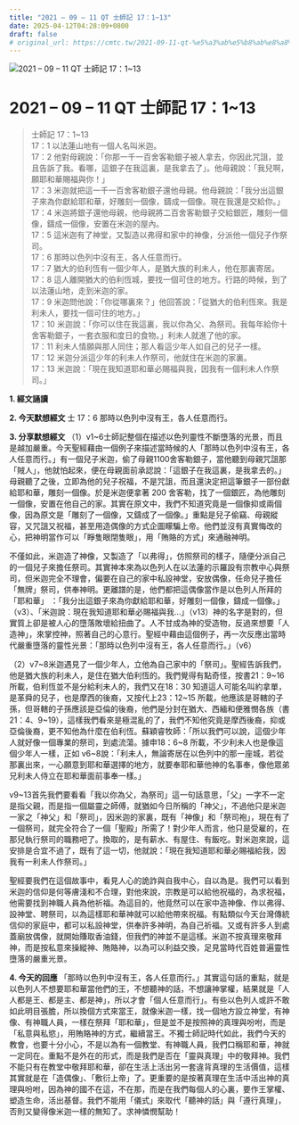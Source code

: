 ```yaml
---
title: "2021 – 09 – 11 QT 士師記 17：1~13"
date: 2025-04-12T04:28:09+0800
draft: false
# original_url: https://cmtc.tw/2021-09-11-qt-%e5%a3%ab%e5%b8%ab%e8%a8%98-17%ef%bc%9a113
---
```


![2021 – 09 – 11 QT 士師記 17：1\~13](/images/qt.jpg   "2021 – 09 – 11 QT 士師記 17：1\~13")

# 2021 – 09 – 11 QT 士師記 17：1\~13

> 士師記 17：1\~13  
> 17：1 以法蓮山地有一個人名叫米迦。  
> 17：2 他對母親說：「你那一千一百舍客勒銀子被人拿去，你因此咒詛，並且告訴了我。看哪，這銀子在我這裏，是我拿去了」。他母親說：「我兒啊，願耶和華賜福與你！」  
> 17：3 米迦就把這一千一百舍客勒銀子還他母親。他母親說：「我分出這銀子來為你獻給耶和華，好雕刻一個像，鑄成一個像。現在我還是交給你。」  
> 17：4 米迦將銀子還他母親，他母親將二百舍客勒銀子交給銀匠，雕刻一個像，鑄成一個像，安置在米迦的屋內。  
> 17：5 這米迦有了神堂，又製造以弗得和家中的神像，分派他一個兒子作祭司。  
> 17：6 那時以色列中沒有王，各人任意而行。  
> 17：7 猶大的伯利恆有一個少年人，是猶大族的利未人，他在那裏寄居。  
> 17：8 這人離開猶大的伯利恆城，要找一個可住的地方。行路的時候，到了以法蓮山地，走到米迦的家。  
> 17：9 米迦問他說：「你從哪裏來？」他回答說：「從猶大的伯利恆來。我是利未人，要找一個可住的地方。」  
> 17：10 米迦說：「你可以住在我這裏，我以你為父、為祭司。我每年給你十舍客勒銀子，一套衣服和度日的食物。」利未人就進了他的家。  
> 17：11 利未人情願與那人同住；那人看這少年人如自己的兒子一樣。  
> 17：12 米迦分派這少年的利未人作祭司，他就住在米迦的家裏。  
> 17：13 米迦說：「現在我知道耶和華必賜福與我，因我有一個利未人作祭司。」

**1. 經文誦讀**

**2.  今天默想經文**
士 17：6 那時以色列中沒有王，各人任意而行。

**3. 分享默想經文**
（1）v1\~6士師記整個在描述以色列靈性不斷墮落的光景，而且是越加嚴重。今天聖經藉由一個例子來描述當時候的人「那時以色列中沒有王，各人任意而行。」有一個兒子米迦，偷了母親1100舍客勒銀子，當他聽到母親咒詛那「賊人」，他就怕起來，便在母親面前承認說：「這銀子在我這裏，是我拿去的。」母親聽了之後，立即為他的兒子祝福，不是咒詛，而且還決定把這筆銀子一部份獻給耶和華，雕刻一個像。於是米迦便拿著 200 舍客勒，找了一個銀匠，為他雕刻一個像，安置在他自己的家。其實在原文中，我們不知道究竟是一個像抑或兩個像，因為原文是「雕刻了一個像，又鑄成了一個像。」重點是兒子偷竊、母親縱容，又咒詛又祝福，甚至用造偶像的方式企圖矇騙上帝。他們並沒有真實悔改的心，把神明當作可以「睜隻眼閉隻眼」，用「賄賂的方式」來通融神明。

不僅如此，米迦造了神像，又製造了「以弗得」，仿照祭司的樣子，隨便分派自己的一個兒子來擔任祭司。其實神本來為以色列人在以法蓮的示羅設有宗教中心與祭司，但米迦完全不理會，偏要在自己的家中私設神堂，安放偶像，任命兒子擔任「無牌」祭司，供奉神明。更離譜的是，他們都把這偶像當作是以色列人所拜的「耶和華」 ：「我分出這銀子來為你獻給耶和華，好雕刻一個像，鑄成一個像。」（v3）、「米迦說：現在我知道耶和華必賜福與我…」（v13）神的名字是對的，但實質上卻是被人心的墮落敗壞給扭曲了。人不甘成為神的受造物，反過來想要「人造神」，來掌控神，照著自己的心意行。聖經中藉由這個例子，再一次反應出當時代嚴重墮落的靈性光景：「那時以色列中沒有王，各人任意而行。」（v6）

（2）v7\~8米迦遇見了一個少年人，立他為自己家中的「祭司」。聖經告訴我們，他是猶大族的利未人，是住在猶大伯利恆的。我們覺得有點奇怪，按書21：9\~16 所載，伯利恆並不是分給利未人的，我們又在18：30 知道這人可能名叫約拿單，是革舜的兒子，也是摩西的後裔，又按代上23：12\~15 所載，他應該是哥轄的子孫，但哥轄的子孫應該是亞倫的後裔，他們是分封在猶大、西緬和便雅憫各族（書21：4、9\~19），這樣我們看來是極混亂的了，我們不知他究竟是摩西後裔，抑或亞倫後裔，更不知他為什麼在伯利恆。蘇穎睿牧師：「所以我們可以說，這個少年人就好像一個專業的祭司，到處流蕩。據申18：6\~8 所載，不少利未人也是像這個少年人一樣，正如 v6\~8說：「利未人，無論寄居在以色列中的那一座城，若從那裏出來，一心願意到耶和華選擇的地方，就要奉耶和華他神的名事奉，像他眾弟兄利未人侍立在耶和華面前事奉一樣。」

v9\~13首先我們要看看「我以你為父，為祭司」這一句話意思，「父」一字不一定是指父親，而是指一個屬靈之師傅，就猶如今日所稱的「神父」，不過他只是米迦一家之「神父」和「祭司」，因米迦的家裏，既有「神像」和「祭司袍」，現在有了一個祭司，就完全符合了一個「聖殿」所需了！對少年人而言，他只是受雇的，在那兒執行祭司的職務吧了。換取的，是有薪水、有屋住、有飯吃。對米迦來說，這安排是合宜不過了，既有了這一切，他就說：「現在我知道耶和華必賜福給我，因我有一利未人作祭司。」

聖經要我們在這個故事中，看見人心的詭詐與自我中心，自以為是。我們可以看到米迦的信仰是何等膚淺和不合理，對他來說，宗教是可以給他祝福的，為求祝福，他需要找到神職人員為他祈福。為這目的，他竟然可以在家中造神像、作以弗得、設神堂、聘祭司，以為這樣耶和華神就可以給他帶來祝福。有點類似今天台灣傳統信仰的家庭中，都可以私設神堂，供奉許多神明，為自己祈福。又或有許多人到處蓋廟放偶像，就開始賺取香油錢，但我們的神並不是這樣。米迦不按真理來敬拜神，而是按私意來操縱神、賄賂神，以為可以利益交換，足見當時代百姓普遍靈性墮落的嚴重光景。

**4. 今天的回應**
「那時以色列中沒有王，各人任意而行。」其實這句話的重點，就是以色列人不想要耶和華當他們的王，不想聽神的話，不想讓神掌權，結果就是「人人都是王、都是主、都是神」，所以才會「個人任意而行」。有些以色列人或許不敢如此明目張膽，所以換個方式來當王，就像米迦一樣，找一個地方設立神堂，有神像、有神職人員，一樣在祭拜「耶和華」，但是並不是按照神的真理與吩咐，而是「私意與私慾」，用賄賂神的方式，繼續當王。不獨士師記時代如此，我們今天的教會，也要十分小心，不是以為有一個教堂、有神職人員，我們口稱耶和華，神就一定同在。重點不是外在的形式，而是我們是否在「靈與真理」中的敬拜神。我們不能只有在教堂中敬拜耶和華，卻在生活上活出另一套違背真理的生活價值，這樣其實就是在「造偶像」、「敷衍上帝」了。更重要的是按著真理在生活中活出神的真理與吩咐，因為神的國不在這，不在那，而是在我們每個人的心裏，要作王掌權、塑造生命，活出基督。我們不能用「儀式」來取代「聽神的話」與「遵行真理」，否則又變得像米迦一樣的無知了。求神憐憫幫助！
